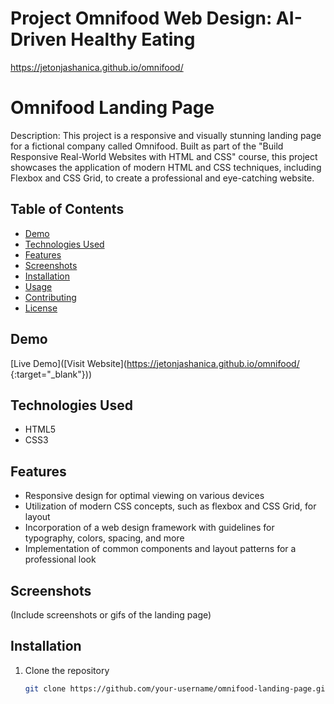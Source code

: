 # Project Omnifood Web Design: AI-Driven Healthy Eating

https://jetonjashanica.github.io/omnifood/

# Omnifood Landing Page

Description:
This project is a responsive and visually stunning landing page for a fictional company called Omnifood. Built as part of the "Build Responsive Real-World Websites with HTML and CSS" course, this project showcases the application of modern HTML and CSS techniques, including Flexbox and CSS Grid, to create a professional and eye-catching website.

## Table of Contents
- [Demo](#demo)
- [Technologies Used](#technologies-used)
- [Features](#features)
- [Screenshots](#screenshots)
- [Installation](#installation)
- [Usage](#usage)
- [Contributing](#contributing)
- [License](#license)

## Demo
[Live Demo]([Visit Website](https://jetonjashanica.github.io/omnifood/ {:target="_blank"}))

## Technologies Used
- HTML5
- CSS3

## Features
- Responsive design for optimal viewing on various devices
- Utilization of modern CSS concepts, such as flexbox and CSS Grid, for layout
- Incorporation of a web design framework with guidelines for typography, colors, spacing, and more
- Implementation of common components and layout patterns for a professional look

## Screenshots
(Include screenshots or gifs of the landing page)

## Installation
1. Clone the repository
   ```bash
   git clone https://github.com/your-username/omnifood-landing-page.git

